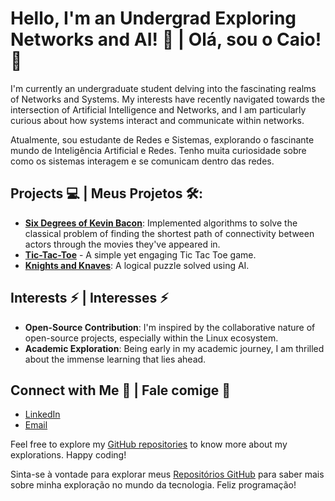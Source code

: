 # Hello, I'm an Undergrad Exploring Networks and AI! 👋 | Olá, sou o Caio! 👋

I'm currently an undergraduate student delving into the fascinating realms of Networks and Systems. My interests have recently navigated towards the intersection of Artificial Intelligence and Networks, and I am particularly curious about how systems interact and communicate within networks.

Atualmente, sou estudante de Redes e Sistemas, explorando o fascinante mundo de Inteligência Artificial e Redes. Tenho muita curiosidade sobre como os sistemas interagem e se comunicam dentro das redes.

## Projects :computer: | Meus Projetos 🛠️:
- **[Six Degrees of Kevin Bacon](https://github.com/caiogimenes/six-degrees)**: Implemented algorithms to solve the classical problem of finding the shortest path of connectivity between actors through the movies they've appeared in.
- **[Tic-Tac-Toe](https://github.com/caiogimenes/tictactoe)** - A simple yet engaging Tic Tac Toe game.
- **[Knights and Knaves](https://github.com/caiogimenes/knights-and-knaves)**: A logical puzzle solved using AI.


## Interests :zap: | Interesses :zap:
- **Open-Source Contribution**: I'm inspired by the collaborative nature of open-source projects, especially within the Linux ecosystem.
- **Academic Exploration**: Being early in my academic journey, I am thrilled about the immense learning that lies ahead.

## Connect with Me :handshake: | Fale comige :handshake:
- [LinkedIn](https://www.linkedin.com/in/caio-gimenes-profile/)
- [Email](dias.cgimenes@gmail.com)

Feel free to explore my [GitHub repositories](https://github.com/caiogimenes?tab=repositories) to know more about my explorations. Happy coding!

Sinta-se à vontade para explorar meus [Repositórios GitHub](https://github.com/caiogimenes?tab=repositories) para saber mais sobre minha exploração no mundo da tecnologia. Feliz programação!
